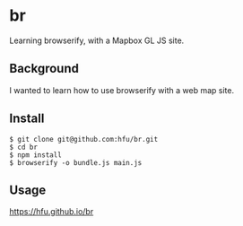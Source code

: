 # br
Learning browserify, with a Mapbox GL JS site.

## Background
I wanted to learn how to use browserify with a web map site.

## Install
```console
$ git clone git@github.com:hfu/br.git
$ cd br
$ npm install
$ browserify -o bundle.js main.js
```

## Usage
https://hfu.github.io/br
